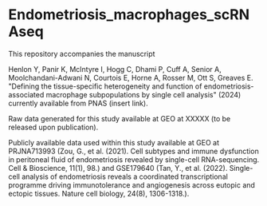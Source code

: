 # Endometriosis_macrophages_scRNAseq

This repository accompanies the manuscript

Henlon Y, Panir K, McIntyre I, Hogg C, Dhami P, Cuff A, Senior A, Moolchandani-Adwani N, Courtois E, Horne A, Rosser M, Ott S, Greaves E. "Defining the tissue-specific heterogeneity and function of endometriosis-associated macrophage subpopulations by single cell analysis" (2024) currently available from PNAS (insert link).

Raw data generated for this study available at GEO at XXXXX (to be released upon publication).

Publicly available data used within this study available at GEO at PRJNA713993 (Zou, G., et al. (2021). Cell subtypes and immune dysfunction in peritoneal fluid of endometriosis revealed by single-cell RNA-sequencing. Cell & Bioscience, 11(1), 98.) and GSE179640 (Tan, Y., et al. (2022). Single-cell analysis of endometriosis reveals a coordinated transcriptional programme driving immunotolerance and angiogenesis across eutopic and ectopic tissues. Nature cell biology, 24(8), 1306-1318.).
